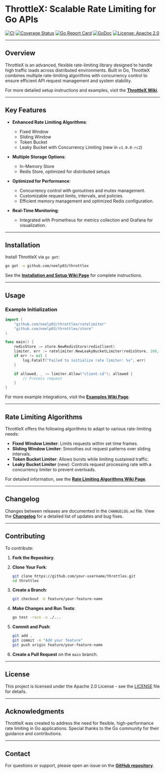 # ThrottleX: Scalable Rate Limiting for Go APIs

[![CI](https://github.com/neelp03/throttlex/actions/workflows/ci.yml/badge.svg)](https://github.com/neelp03/throttlex/actions/workflows/ci.yml)
[![Coverage Status](https://codecov.io/gh/neelp03/throttlex/branch/main/graph/badge.svg)](https://codecov.io/gh/neelp03/throttlex)
[![Go Report Card](https://goreportcard.com/badge/github.com/neelp03/throttlex?v=1)](https://goreportcard.com/report/github.com/neelp03/throttlex)
[![GoDoc](https://godoc.org/github.com/neelp03/throttlex?status.svg)](https://godoc.org/github.com/neelp03/throttlex)
[![License: Apache 2.0](https://img.shields.io/badge/License-Apache%202.0-blue.svg)](LICENSE)

---

## **Overview**

ThrottleX is an advanced, flexible rate-limiting library designed to handle high traffic loads across distributed environments. Built in Go, ThrottleX combines multiple rate-limiting algorithms with concurrency control to ensure efficient API request management and system stability.

For more detailed setup instructions and examples, visit the **[ThrottleX Wiki](https://github.com/neelp03/ThrottleX/wiki)**.

---

## **Key Features**

- **Enhanced Rate Limiting Algorithms**:
  - Fixed Window
  - Sliding Window
  - Token Bucket
  - Leaky Bucket with Concurrency Limiting (new in `v1.0.0-rc2`)

- **Multiple Storage Options**:
  - In-Memory Store
  - Redis Store, optimized for distributed setups

- **Optimized for Performance**:
  - Concurrency control with goroutines and mutex management.
  - Customizable request limits, intervals, and policies.
  - Efficient memory management and optimized Redis configuration.

- **Real-Time Monitoring**:
  - Integrated with Prometheus for metrics collection and Grafana for visualization.

---

## **Installation**

Install ThrottleX via `go get`:

```bash
go get -u github.com/neelp03/throttlex
```

See the **[Installation and Setup Wiki Page](https://github.com/neelp03/ThrottleX/wiki/Installation-and-Setup)** for complete instructions.

---

## **Usage**

### Example Initialization

```go
import (
    "github.com/neelp03/throttlex/ratelimiter"
    "github.com/neelp03/throttlex/store"
)

func main() {
    redisStore := store.NewRedisStore(redisClient)
    limiter, err := ratelimiter.NewLeakyBucketLimiter(redisStore, 100, time.Second, 5) // Capacity: 100, Leak rate: 1 req/sec, Concurrency: 5
    if err != nil {
        log.Fatalf("Failed to initialize rate limiter: %v", err)
    }

    if allowed, _ := limiter.Allow("client-id"); allowed {
        // Process request
    }
}
```

For more example integrations, visit the **[Examples Wiki Page](https://github.com/neelp03/ThrottleX/wiki/ThrottleX-Examples)**.

---

## **Rate Limiting Algorithms**

ThrottleX offers the following algorithms to adapt to various rate-limiting needs:

- **Fixed Window Limiter**: Limits requests within set time frames.
- **Sliding Window Limiter**: Smoothes out request patterns over sliding intervals.
- **Token Bucket Limiter**: Allows bursts while limiting sustained traffic.
- **Leaky Bucket Limiter** (new): Controls request processing rate with a concurrency limiter to prevent overloads.

For detailed information, see the **[Rate Limiting Algorithms Wiki Page](https://github.com/neelp03/ThrottleX/wiki/Rate-Limiting-Algorithms-in-ThrottleX)**.

---

## **Changelog**

Changes between releases are documented in the `CHANGELOG.md` file. View the **[Changelog](https://github.com/neelp03/ThrottleX/blob/main/CHANGELOG.md)** for a detailed list of updates and bug fixes.

---

## **Contributing**

To contribute:

1. **Fork the Repository**.
2. **Clone Your Fork**:

   ```bash
   git clone https://github.com/your-username/throttlex.git
   cd throttlex
   ```

3. **Create a Branch**:

   ```bash
   git checkout -b feature/your-feature-name
   ```

4. **Make Changes and Run Tests**:

   ```bash
   go test -race -v ./...
   ```

5. **Commit and Push**:

   ```bash
   git add .
   git commit -m "Add your feature"
   git push origin feature/your-feature-name
   ```

6. **Create a Pull Request** on the `main` branch.

---

## **License**

This project is licensed under the Apache 2.0 License - see the [LICENSE](LICENSE) file for details.

---

## **Acknowledgments**

ThrottleX was created to address the need for flexible, high-performance rate limiting in Go applications. Special thanks to the Go community for their guidance and contributions.

---

## **Contact**

For questions or support, please open an issue on the **[GitHub repository](https://github.com/neelp03/throttlex/issues)**.
